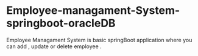 # Employee-managament-System-springboot-oracleDB
Employee Managament System is basic springBoot application where you can add , update or delete employee .
